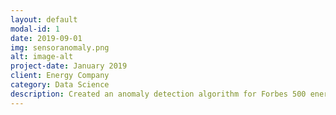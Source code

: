 ```yaml
---
layout: default
modal-id: 1
date: 2019-09-01
img: sensoranomaly.png
alt: image-alt
project-date: January 2019
client: Energy Company
category: Data Science
description: Created an anomaly detection algorithm for Forbes 500 energy company’s wind yield assessment department, which detects time and unit shifts, sensor degradation, icing, and directional offsets. The resulting algorithm significantly reduced resources and time needed to process the sensor data from 2 analysts and 4 weeks to under 10 minutes.
---
```

